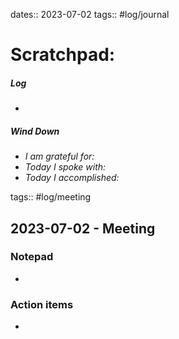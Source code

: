 dates:: 2023-07-02
tags:: #log/journal 

# Scratchpad:





##### Log
- 

##### Wind Down
- *I am grateful for:* 
- *Today I spoke with:* 
- *Today I accomplished:* 









 tags:: #log/meeting 

## 2023-07-02  - Meeting

### Notepad
- 

### Action items
- 




